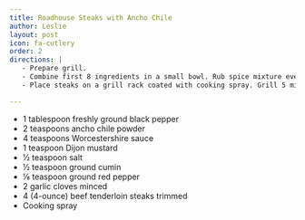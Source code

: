 ```yaml
---
title: Roadhouse Steaks with Ancho Chile
author: Leslie
layout: post 
icon: fa-cutlery
order: 2
directions: | 
   - Prepare grill.
   - Combine first 8 ingredients in a small bowl. Rub spice mixture evenly over steaks; let stand 10 minutes. 
   - Place steaks on a grill rack coated with cooking spray. Grill 5 minutes on each side or until desired degree of doneness.

---
```


- 1 tablespoon freshly ground black pepper
- 2 teaspoons ancho chile powder
- 4 teaspoons Worcestershire sauce
- 1 teaspoon Dijon mustard
- ½ teaspoon salt
- ½ teaspoon ground cumin
- ⅛ teaspoon ground red pepper
- 2 garlic cloves minced
- 4 (4-ounce) beef tenderloin steaks trimmed
- Cooking spray
